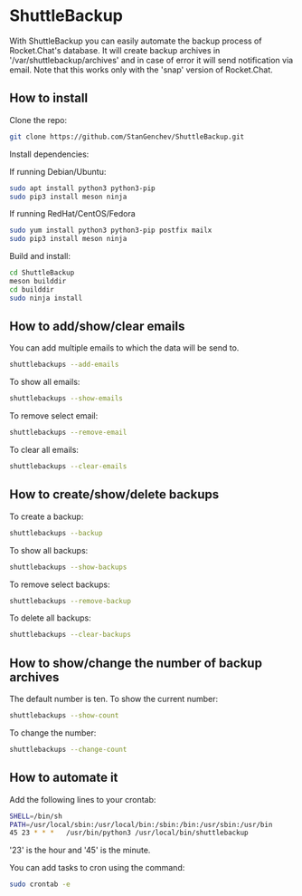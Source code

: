 # ShuttleBackup
With ShuttleBackup you can easily automate the backup process of Rocket.Chat's database.
It will create backup archives in '/var/shuttlebackup/archives' and in case of error it will send notification via email.
Note that this works only with the 'snap' version of Rocket.Chat.

## How to install
Clone the repo:
```bash
git clone https://github.com/StanGenchev/ShuttleBackup.git
```

Install dependencies:

If running Debian/Ubuntu:
```bash
sudo apt install python3 python3-pip
sudo pip3 install meson ninja
```

If running RedHat/CentOS/Fedora
```bash
sudo yum install python3 python3-pip postfix mailx
sudo pip3 install meson ninja
```

Build and install:

```bash
cd ShuttleBackup
meson builddir
cd builddir
sudo ninja install
```

## How to add/show/clear emails

You can add multiple emails to which the data will be send to.

```bash
shuttlebackups --add-emails
```

To show all emails:

```bash
shuttlebackups --show-emails
```

To remove select email:

```bash
shuttlebackups --remove-email
```

To clear all emails:

```bash
shuttlebackups --clear-emails
```

## How to create/show/delete backups

To create a backup:

```bash
shuttlebackups --backup
```

To show all backups:

```bash
shuttlebackups --show-backups
```

To remove select backups:

```bash
shuttlebackups --remove-backup
```

To delete all backups:

```bash
shuttlebackups --clear-backups
```

## How to show/change the number of backup archives

The default number is ten.
To show the current number:

```bash
shuttlebackups --show-count
```

To change the number:

```bash
shuttlebackups --change-count
```

## How to automate it

Add the following lines to your crontab:
```bash
SHELL=/bin/sh
PATH=/usr/local/sbin:/usr/local/bin:/sbin:/bin:/usr/sbin:/usr/bin
45 23 * * *   /usr/bin/python3 /usr/local/bin/shuttlebackup
```

'23' is the hour and '45' is the minute.

You can add tasks to cron using the command:
```bash
sudo crontab -e
```